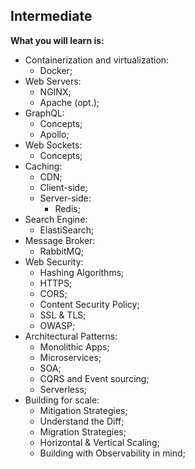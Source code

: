 ## Intermediate

**What you will learn is:**

- Containerization and virtualization:
  - Docker;
- Web Servers:
  - NGINX;
  - Apache (opt.);
- GraphQL:
  - Concepts;
  - Apollo;
- Web Sockets:
  - Concepts;
- Caching:
  - CDN;
  - Client-side;
  - Server-side:
    - Redis;
- Search Engine:
  - ElastiSearch;
- Message Broker:
  - RabbitMQ;
- Web Security:
  - Hashing Algorithms;
  - HTTPS;
  - CORS;
  - Content Security Policy;
  - SSL & TLS;
  - OWASP;
- Architectural Patterns:
  - Monolithic Apps;
  - Microservices;
  - SOA;
  - CQRS and Event sourcing;
  - Serverless;
- Building for scale:
  - Mitigation Strategies;
  - Understand the Diff;
  - Migration Strategies;
  - Horizontal & Vertical Scaling;
  - Building with Observability in mind;
